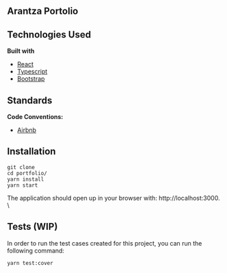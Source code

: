 ## Arantza Portolio

## Technologies Used
<b>Built with</b>
- [React](https://reactjs.org/)
- [Typescript](https://www.typescriptlang.org/)
- [Bootstrap](https://getbootstrap.com/)


## Standards
<b>Code Conventions:</b>
- [Airbnb](https://github.com/airbnb/javascript)


## Installation
```
git clone
cd portfolio/
yarn install
yarn start
```
The application should open up in your browser with: http://localhost:3000. \


## Tests (WIP)
In order to run the test cases created for this project, you can run the following command:
```
yarn test:cover
```
